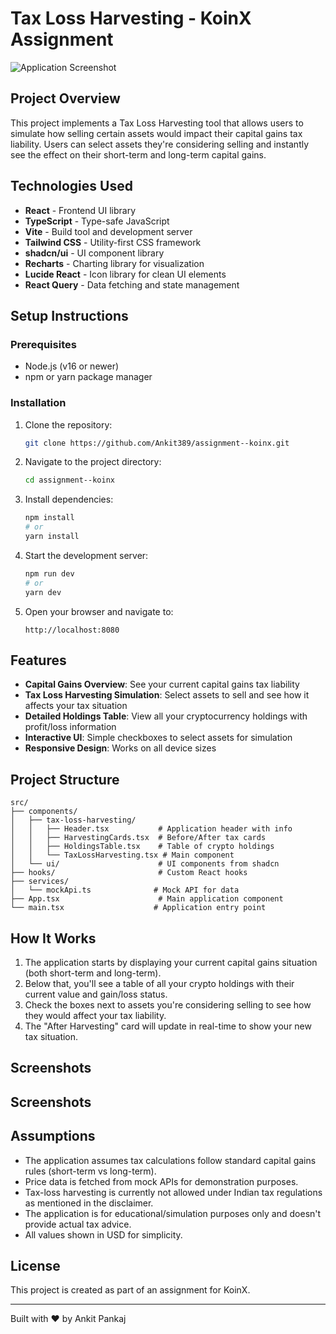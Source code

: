 # Tax Loss Harvesting - KoinX Assignment

![Application Screenshot](/images/harvesting-screenshot.jpg)
## Project Overview


This project implements a Tax Loss Harvesting tool that allows users to simulate how selling certain assets would impact their capital gains tax liability. Users can select assets they're considering selling and instantly see the effect on their short-term and long-term capital gains.

## Technologies Used

- **React** - Frontend UI library
- **TypeScript** - Type-safe JavaScript
- **Vite** - Build tool and development server
- **Tailwind CSS** - Utility-first CSS framework
- **shadcn/ui** - UI component library
- **Recharts** - Charting library for visualization
- **Lucide React** - Icon library for clean UI elements
- **React Query** - Data fetching and state management

## Setup Instructions

### Prerequisites

- Node.js (v16 or newer)
- npm or yarn package manager

### Installation

1. Clone the repository:

   ```sh
   git clone https://github.com/Ankit389/assignment--koinx.git
   ```

2. Navigate to the project directory:

   ```sh
   cd assignment--koinx
   ```

3. Install dependencies:

   ```sh
   npm install
   # or
   yarn install
   ```

4. Start the development server:

   ```sh
   npm run dev
   # or
   yarn dev
   ```

5. Open your browser and navigate to:
   ```
   http://localhost:8080
   ```

## Features

- **Capital Gains Overview**: See your current capital gains tax liability
- **Tax Loss Harvesting Simulation**: Select assets to sell and see how it affects your tax situation
- **Detailed Holdings Table**: View all your cryptocurrency holdings with profit/loss information
- **Interactive UI**: Simple checkboxes to select assets for simulation
- **Responsive Design**: Works on all device sizes

## Project Structure

```
src/
├── components/
│   ├── tax-loss-harvesting/
│   │   ├── Header.tsx           # Application header with info
│   │   ├── HarvestingCards.tsx  # Before/After tax cards
│   │   ├── HoldingsTable.tsx    # Table of crypto holdings
│   │   └── TaxLossHarvesting.tsx # Main component
│   └── ui/                      # UI components from shadcn
├── hooks/                       # Custom React hooks
├── services/
│   └── mockApi.ts              # Mock API for data
├── App.tsx                      # Main application component
└── main.tsx                    # Application entry point
```

## How It Works

1. The application starts by displaying your current capital gains situation (both short-term and long-term).
2. Below that, you'll see a table of all your crypto holdings with their current value and gain/loss status.
3. Check the boxes next to assets you're considering selling to see how they would affect your tax liability.
4. The "After Harvesting" card will update in real-time to show your new tax situation.

## Screenshots

## Screenshots



## Assumptions

- The application assumes tax calculations follow standard capital gains rules (short-term vs long-term).
- Price data is fetched from mock APIs for demonstration purposes.
- Tax-loss harvesting is currently not allowed under Indian tax regulations as mentioned in the disclaimer.
- The application is for educational/simulation purposes only and doesn't provide actual tax advice.
- All values shown in USD for simplicity.

## License

This project is created as part of an assignment for KoinX.

---

Built with ❤️ by Ankit Pankaj
